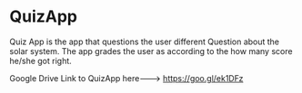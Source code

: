 # QuizApp
Quiz App is the app that questions the user different Question about the solar system.
The app grades the user as according to the how many score he/she got right.

Google Drive Link to QuizApp here---> https://goo.gl/ek1DFz
